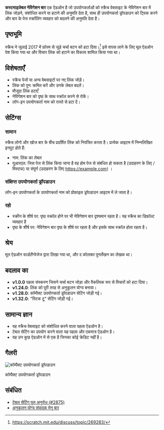 ---
---

**कस्टमाइज़ेबल नेविगेशन बार** एक ऐडऑन है जो उपयोगकर्ताओं को स्क्रैच वेबसाइट के नेविगेशन बार में लिंक जोड़ने, संशोधित करने या हटाने की अनुमति देता है, साथ ही उपयोगकर्ता ड्रॉपडाउन को ट्विक करने और बार के पेज स्क्रॉलिंग व्यवहार को बदलने की अनुमति देता है।

## पृष्ठभूमि

स्क्रैच ने जुलाई 2017 में फ़ोरम से जुड़े चर्चा बटन को हटा दिया।[^1] इसे वापस लाने के लिए मूल ऐडऑन पेश किया गया था और विचार लिंक को हटाने का विकल्प शामिल किया गया था।

## विशेषताएँ

- स्क्रैच पेजों या अन्य वेबसाइटों पर नए लिंक जोड़ें।
- लिंक को पुनः क्रमित करें और उनके लेबल बदलें।
- मौजूदा लिंक हटाएँ
- नेविगेशन बार को पृष्ठ के साथ स्क्रॉल करने से रोकें।
- लॉग-इन उपयोगकर्ता नाम को रास्ते से हटा दें।

## सेटिंग्स

### सामान

स्क्रैच लोगो और खोज बार के बीच प्रदर्शित लिंक को नियंत्रित करता है। प्रत्येक आइटम में निम्नलिखित इनपुट होते हैं:

- नाम: लिंक का लेबल
- यूआरएल: जिस पेज से लिंक किया जाना है वह होम पेज से संबंधित हो सकता है (उदाहरण के लिए /मिस्टफ) या संपूर्ण (उदाहरण के लिए https://example.com) ।

### संक्षिप्त उपयोगकर्ता ड्रॉपडाउन

लॉग-इन उपयोगकर्ता के उपयोगकर्ता नाम को प्रोफ़ाइल ड्रॉपडाउन आइटम में ले जाता है।

### रहो

- स्क्रीन के शीर्ष पर: पृष्ठ स्क्रॉल होने पर भी नेविगेशन बार दृश्यमान रहता है। यह स्क्रैच का डिफ़ॉल्ट व्यवहार है
- पृष्ठ के शीर्ष पर: नेविगेशन बार पृष्ठ के शीर्ष पर रहता है और इसके साथ स्क्रॉल होता रहता है।

## श्रेय

मूल ऐडऑन वर्ल्डलैंग्वेजेज द्वारा लिखा गया था, और द कोलाबर पुनर्लेखन का लेखक था।

## बदलाव का

- **v1.0.0** पहला संस्करण जिसने चर्चा बटन जोड़ा और वैकल्पिक रूप से विचारों को हटा दिया।
- **v1.24.0**: लिंक को पूरी तरह से अनुकूलन योग्य बनाया।
- **v1.28.0**: कॉम्पैक्ट उपयोगकर्ता ड्रॉपडाउन सेटिंग जोड़ी गई।
- **v1.32.0**: "स्टिक टू" सेटिंग जोड़ी गई।

## सामान्य ज्ञान

- यह स्क्रैच वेबसाइट को संशोधित करने वाला पहला ऐडऑन है।
- टेबल सेटिंग का उपयोग करने वाला यह पहला और एकमात्र ऐडऑन है।
- यह उन कुछ ऐडऑन में से एक है जिनका कोई क्रेडिट नहीं है।

## गैलरी

![कॉम्पैक्ट उपयोगकर्ता ड्रॉपडाउन](/assets/img/addons/docs/compact-nav-dropdown.png)

कॉम्पैक्ट उपयोगकर्ता ड्रॉपडाउन

## संबंधित

- [टेबल सेटिंग पुल अनुरोध (#2875)](https://github.com/ScratchAddons/ScratchAddons/pull/2875)
- [अनुकूलन योग्य संपादक मेनू बार](https://scratch.mit.edu/scratch-addons-extension/settings#addon-custom-menu-bar)

[^1]: https://scratch.mit.edu/discuss/topic/269283/
